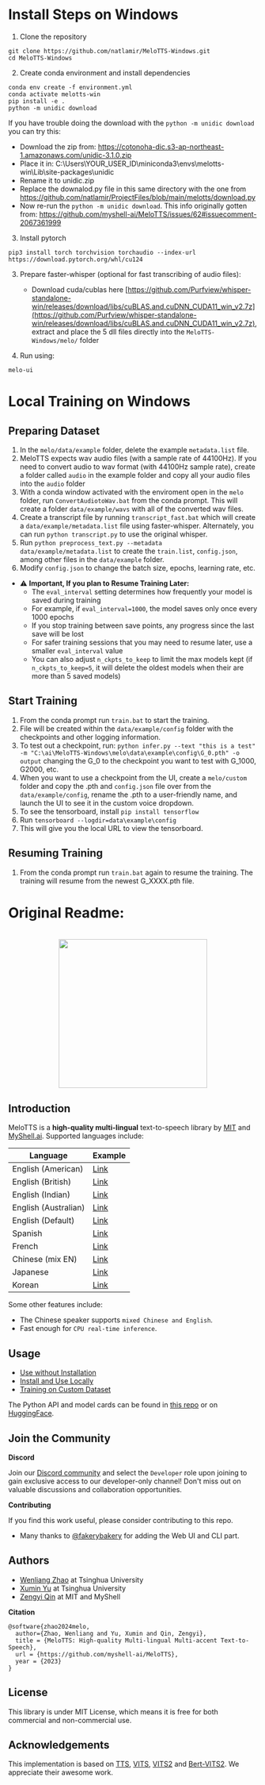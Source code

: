 # Install Steps on Windows

1. Clone the repository
```
git clone https://github.com/natlamir/MeloTTS-Windows.git
cd MeloTTS-Windows
```

2. Create conda environment and install dependencies
```
conda env create -f environment.yml
conda activate melotts-win
pip install -e .
python -m unidic download
```
If you have trouble doing the download with the `python -m unidic download` you can try this:

- Download the zip from: https://cotonoha-dic.s3-ap-northeast-1.amazonaws.com/unidic-3.1.0.zip
- Place it in: C:\Users\YOUR_USER_ID\miniconda3\envs\melotts-win\Lib\site-packages\unidic
- Rename it to unidic.zip
- Replace the downalod.py file in this same directory with the one from https://github.com/natlamir/ProjectFiles/blob/main/melotts/download.py
- Now re-run the `python -m unidic download`. This info originally gotten from: https://github.com/myshell-ai/MeloTTS/issues/62#issuecomment-2067361999

3. Install pytorch
```
pip3 install torch torchvision torchaudio --index-url https://download.pytorch.org/whl/cu124
```

3. Prepare faster-whisper (optional for fast transcribing of audio files):
   - Download cuda/cublas here [https://github.com/Purfview/whisper-standalone-win/releases/download/libs/cuBLAS.and.cuDNN_CUDA11_win_v2.7z](https://github.com/Purfview/whisper-standalone-win/releases/download/libs/cuBLAS.and.cuDNN_CUDA11_win_v2.7z), extract and place the 5 dll files directly into the `MeloTTS-Windows/melo/` folder

4. Run using:
```
melo-ui
```

# Local Training on Windows
## Preparing Dataset
1. In the `melo/data/example` folder, delete the example `metadata.list` file.
2. MeloTTS expects wav audio files (with a sample rate of 44100Hz). If you need to convert audio to wav format (with 44100Hz sample rate), create a folder called `audio` in the example folder and copy all your audio files into the `audio` folder
4. With a conda window activated with the enviroment open in the `melo` folder, run `ConvertAudiotoWav.bat` from the conda prompt. This will create a folder `data/example/wavs` with all of the converted wav files.
5. Create a transcript file by running `transcript_fast.bat` which will create a `data/example/metadata.list` file using faster-whisper. Alternately, you can run `python transcript.py` to use the original whisper.
6. Run `python preprocess_text.py --metadata data/example/metadata.list` to create the `train.list`, `config.json`, among other files in the `data/example` folder.
7. Modify `config.json` to change the batch size, epochs, learning rate, etc.
  - ⚠️ **Important, If you plan to Resume Training Later:**
    - The `eval_interval` setting determines how frequently your model is saved during training
    - For example, if `eval_interval=1000`, the model saves only once every 1000 epochs
    - If you stop training between save points, any progress since the last save will be lost
    - For safer training sessions that you may need to resume later, use a smaller `eval_interval` value
    - You can also adjust `n_ckpts_to_keep` to limit the max models kept (if `n_ckpts_to_keep=5`, it will delete the oldest models when their are more than 5 saved models)
## Start Training
1. From the conda prompt run `train.bat` to start the training.
2. File will be created within the `data/example/config` folder with the checkpoints and other logging information.
3. To test out a checkpoint, run: `python infer.py --text "this is a test" -m "C:\ai\MeloTTS-Windows\melo\data\example\config\G_0.pth" -o output` changing the G_0 to the checkpoint you want to test with G_1000, G2000, etc.
4. When you want to use a checkpoint from the UI, create a `melo/custom` folder and copy the .pth and `config.json` file over from the `data/example/config`, rename the .pth to a user-friendly name, and launch the UI to see it in the custom voice dropdown.
5. To see the tensorboard, install `pip install tensorflow`
6. Run `tensorboard --logdir=data\example\config`
7. This will give you the local URL to view the tensorboard.
## Resuming Training
1. From the conda prompt run `train.bat` again to resume the training. The training will resume from the newest G_XXXX.pth file.

# Original Readme:
<div align="center">
  <div>&nbsp;</div>
  <img src="logo.png" width="300"/> 
</div>

## Introduction
MeloTTS is a **high-quality multi-lingual** text-to-speech library by [MIT](https://www.mit.edu/) and [MyShell.ai](https://myshell.ai). Supported languages include:

| Language | Example |
| --- | --- |
| English (American)    | [Link](https://myshell-public-repo-host.s3.amazonaws.com/myshellttsbase/examples/en/EN-US/speed_1.0/sent_000.wav) |
| English (British)     | [Link](https://myshell-public-repo-host.s3.amazonaws.com/myshellttsbase/examples/en/EN-BR/speed_1.0/sent_000.wav) |
| English (Indian)      | [Link](https://myshell-public-repo-host.s3.amazonaws.com/myshellttsbase/examples/en/EN_INDIA/speed_1.0/sent_000.wav) |
| English (Australian)  | [Link](https://myshell-public-repo-host.s3.amazonaws.com/myshellttsbase/examples/en/EN-AU/speed_1.0/sent_000.wav) |
| English (Default)     | [Link](https://myshell-public-repo-host.s3.amazonaws.com/myshellttsbase/examples/en/EN-Default/speed_1.0/sent_000.wav) |
| Spanish               | [Link](https://myshell-public-repo-host.s3.amazonaws.com/myshellttsbase/examples/es/ES/speed_1.0/sent_000.wav) |
| French                | [Link](https://myshell-public-repo-host.s3.amazonaws.com/myshellttsbase/examples/fr/FR/speed_1.0/sent_000.wav) |
| Chinese (mix EN)      | [Link](https://myshell-public-repo-host.s3.amazonaws.com/myshellttsbase/examples/zh/ZH/speed_1.0/sent_008.wav) |
| Japanese              | [Link](https://myshell-public-repo-host.s3.amazonaws.com/myshellttsbase/examples/jp/JP/speed_1.0/sent_000.wav) |
| Korean                | [Link](https://myshell-public-repo-host.s3.amazonaws.com/myshellttsbase/examples/kr/KR/speed_1.0/sent_000.wav) |

Some other features include:
- The Chinese speaker supports `mixed Chinese and English`.
- Fast enough for `CPU real-time inference`.

## Usage
- [Use without Installation](docs/quick_use.md)
- [Install and Use Locally](docs/install.md)
- [Training on Custom Dataset](docs/training.md)

The Python API and model cards can be found in [this repo](https://github.com/myshell-ai/MeloTTS/blob/main/docs/install.md#python-api) or on [HuggingFace](https://huggingface.co/myshell-ai).

## Join the Community

**Discord**

Join our [Discord community](https://discord.gg/myshell) and select the `Developer` role upon joining to gain exclusive access to our developer-only channel! Don't miss out on valuable discussions and collaboration opportunities.

**Contributing**

If you find this work useful, please consider contributing to this repo.

- Many thanks to [@fakerybakery](https://github.com/fakerybakery) for adding the Web UI and CLI part.

## Authors

- [Wenliang Zhao](https://wl-zhao.github.io) at Tsinghua University
- [Xumin Yu](https://yuxumin.github.io) at Tsinghua University
- [Zengyi Qin](https://www.qinzy.tech) at MIT and MyShell

**Citation**
```
@software{zhao2024melo,
  author={Zhao, Wenliang and Yu, Xumin and Qin, Zengyi},
  title = {MeloTTS: High-quality Multi-lingual Multi-accent Text-to-Speech},
  url = {https://github.com/myshell-ai/MeloTTS},
  year = {2023}
}
```

## License

This library is under MIT License, which means it is free for both commercial and non-commercial use.

## Acknowledgements

This implementation is based on [TTS](https://github.com/coqui-ai/TTS), [VITS](https://github.com/jaywalnut310/vits), [VITS2](https://github.com/daniilrobnikov/vits2) and [Bert-VITS2](https://github.com/fishaudio/Bert-VITS2). We appreciate their awesome work.
